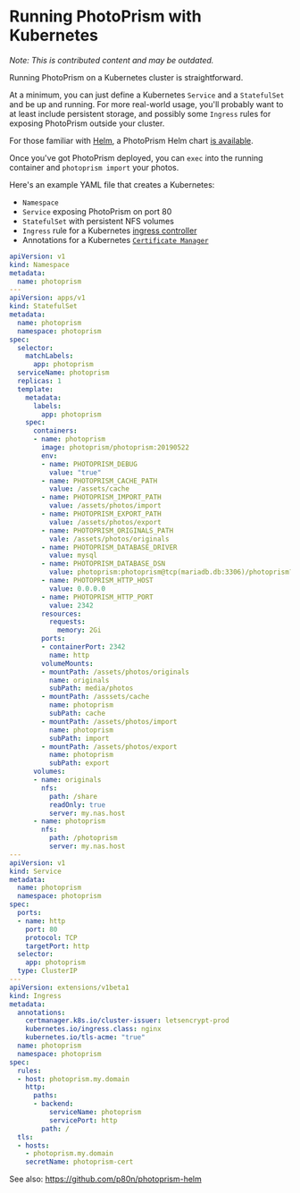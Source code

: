 # Running PhotoPrism with Kubernetes

*Note: This is contributed content and may be outdated.*

Running PhotoPrism on a Kubernetes cluster is straightforward. 

At a minimum, you can just define a Kubernetes `Service` and a `StatefulSet` and be up and running.
For more real-world usage, you'll probably want to at least include persistent storage, 
and possibly some `Ingress` rules for exposing PhotoPrism outside your cluster.

For those familiar with [Helm](https://helm.sh), a PhotoPrism Helm chart [is available](https://github.com/p80n/photoprism-helm).

Once you've got PhotoPrism deployed, you can `exec` into the running container and `photoprism import` your photos.

Here's an example YAML file that creates a Kubernetes:

- `Namespace`
- `Service` exposing PhotoPrism on port 80
- `StatefulSet` with persistent NFS volumes
- `Ingress` rule for a Kubernetes [ingress controller](https://kubernetes.io/docs/concepts/services-networking/ingress-controllers/)
- Annotations for a Kubernetes [`Certificate Manager`](https://github.com/jetstack/cert-manager)

```yaml
apiVersion: v1
kind: Namespace
metadata:
  name: photoprism
---
apiVersion: apps/v1
kind: StatefulSet
metadata:
  name: photoprism
  namespace: photoprism
spec:
  selector:
    matchLabels:
      app: photoprism
  serviceName: photoprism
  replicas: 1
  template:
    metadata:
      labels:
        app: photoprism
    spec:
      containers:
      - name: photoprism
        image: photoprism/photoprism:20190522
        env:
        - name: PHOTOPRISM_DEBUG
          value: "true"
        - name: PHOTOPRISM_CACHE_PATH
          value: /assets/cache
        - name: PHOTOPRISM_IMPORT_PATH
          value: /assets/photos/import
        - name: PHOTOPRISM_EXPORT_PATH
          value: /assets/photos/export
        - name: PHOTOPRISM_ORIGINALS_PATH
          vale: /assets/photos/originals
        - name: PHOTOPRISM_DATABASE_DRIVER
          value: mysql
        - name: PHOTOPRISM_DATABASE_DSN
          value: photoprism:photoprism@tcp(mariadb.db:3306)/photoprism?parseTime=true
        - name: PHOTOPRISM_HTTP_HOST
          value: 0.0.0.0
        - name: PHOTOPRISM_HTTP_PORT
          value: 2342
        resources:
          requests:
            memory: 2Gi
        ports:
        - containerPort: 2342
          name: http
        volumeMounts:
        - mountPath: /assets/photos/originals
          name: originals
          subPath: media/photos
        - mountPath: /asssets/cache
          name: photoprism
          subPath: cache
        - mountPath: /assets/photos/import
          name: photoprism
          subPath: import
        - mountPath: /assets/photos/export
          name: photoprism
          subPath: export
      volumes:
      - name: originals
        nfs:
          path: /share
          readOnly: true
          server: my.nas.host
      - name: photoprism
        nfs:
          path: /photoprism
          server: my.nas.host
---
apiVersion: v1
kind: Service
metadata:
  name: photoprism
  namespace: photoprism
spec:
  ports:
  - name: http
    port: 80
    protocol: TCP
    targetPort: http
  selector:
    app: photoprism
  type: ClusterIP
---
apiVersion: extensions/v1beta1
kind: Ingress
metadata:
  annotations:
    certmanager.k8s.io/cluster-issuer: letsencrypt-prod
    kubernetes.io/ingress.class: nginx
    kubernetes.io/tls-acme: "true"
  name: photoprism
  namespace: photoprism
spec:
  rules:
  - host: photoprism.my.domain
    http:
      paths:
      - backend:
          serviceName: photoprism
          servicePort: http
        path: /
  tls:
  - hosts:
    - photoprism.my.domain
    secretName: photoprism-cert
```

See also: https://github.com/p80n/photoprism-helm
